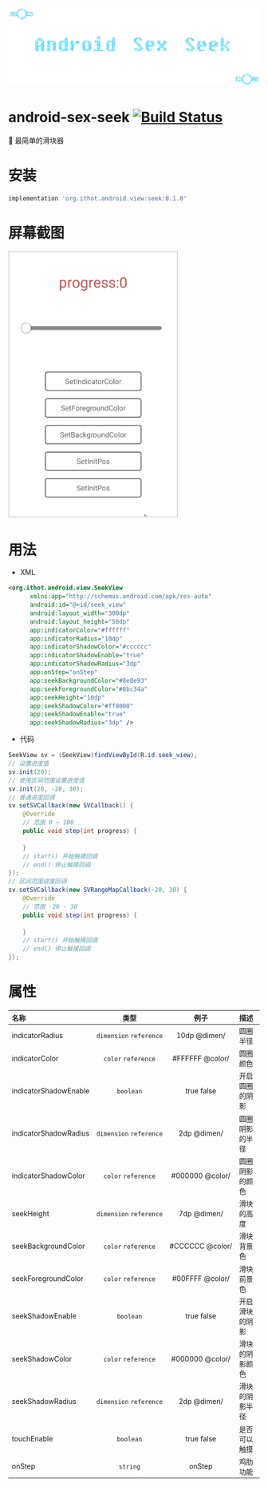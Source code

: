 # ![android-sex-seek](art/logo.png)

# android-sex-seek [![Build Status](https://travis-ci.org/dtboy1995/android-sex-seek.svg?branch=master)](https://travis-ci.org/dtboy1995/android-sex-seek)
:rocket: 最简单的滑块器

# 安装
```gradle
implementation 'org.ithot.android.view:seek:0.1.0'
```

# 屏幕截图

![android-sex-seek](art/snapshot.gif)

# 用法
- XML

```xml
<org.ithot.android.view.SeekView
      xmlns:app="http://schemas.android.com/apk/res-auto"
      android:id="@+id/seek_view"
      android:layout_width="300dp"
      android:layout_height="50dp"
      app:indicatorColor="#ffffff"
      app:indicatorRadius="10dp"
      app:indicatorShadowColor="#cccccc"
      app:indicatorShadowEnable="true"
      app:indicatorShadowRadius="3dp"
      app:onStep="onStep"
      app:seekBackgroundColor="#8e8e93"
      app:seekForegroundColor="#8bc34a"
      app:seekHeight="10dp"
      app:seekShadowColor="#ff0000"
      app:seekShadowEnable="true"
      app:seekShadowRadius="3dp" />
```
- 代码

```java
SeekView sv = (SeekView)findViewById(R.id.seek_view);
// 设置进度值
sv.init(20);
// 使用区间范围设置进度值
sv.init(20, -20, 30);
// 普通进度回调
sv.setSVCallback(new SVCallback() {
    @Override
    // 范围 0 ~ 100
    public void step(int progress) {

    }
    // start() 开始触摸回调
    // end() 停止触摸回调
});
// 区间范围进度回调
sv.setSVCallback(new SVRangeMapCallback(-20, 30) {
    @Override
    // 范围 -20 ~ 30
    public void step(int progress) {

    }
    // start() 开始触摸回调
    // end() 停止触摸回调
});
```

# 属性

名称 | 类型 | 例子 | 描述
:- | :-: | :-: | :-
indicatorRadius | `dimension`&nbsp;`reference` | 10dp&nbsp;@dimen/ | 圆圈半径
indicatorColor | `color`&nbsp;`reference` | #FFFFFF&nbsp;@color/ | 圆圈颜色
indicatorShadowEnable | `boolean` | true&nbsp;false | 开启圆圈的阴影
indicatorShadowRadius | `dimension`&nbsp;`reference` | 2dp&nbsp;@dimen/ | 圆圈阴影的半径
indicatorShadowColor | `color`&nbsp;`reference` | #000000&nbsp;@color/ | 圆圈阴影的颜色
seekHeight | `dimension`&nbsp;`reference` | 7dp&nbsp;@dimen/ | 滑块的高度
seekBackgroundColor | `color`&nbsp;`reference` | #CCCCCC&nbsp;@color/ | 滑块背景色
seekForegroundColor | `color`&nbsp;`reference` | #00FFFF&nbsp;@color/ | 滑块前景色
seekShadowEnable | `boolean` | true&nbsp;false | 开启滑块的阴影
seekShadowColor | `color`&nbsp;`reference` | #000000&nbsp;@color/ | 滑块的阴影颜色
seekShadowRadius | `dimension`&nbsp;`reference` | 2dp&nbsp;@dimen/ | 滑块的阴影半径
touchEnable | `boolean` | true&nbsp;false | 是否可以触摸
onStep | `string` | onStep | 鸡肋功能
